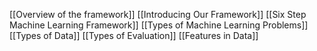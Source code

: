 [[Overview of the framework]]
[[Introducing Our Framework]]
[[Six Step Machine Learning Framework]]
[[Types of Machine Learning Problems]]
[[Types of Data]]
[[Types of Evaluation]]
[[Features in Data]]


